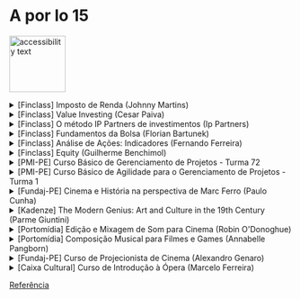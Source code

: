# A por lo 15 #
<!-- ![Group 365 (1)](https://user-images.githubusercontent.com/37581896/79034696-a27e9a80-7b8e-11ea-891f-87697b682878.png) -->
<!-- ![alt text](https://user-images.githubusercontent.com/37581896/179653230-bba96207-1106-4de1-b547-0161473db287.png) -->
<p>
  <img src="https://user-images.githubusercontent.com/37581896/179653230-bba96207-1106-4de1-b547-0161473db287.png" width="100" alt="accessibility text">
</p>

 
<!-- ![b7f2ce7adbce11df610e6b67a4e9dc48-sticker](https://user-images.githubusercontent.com/37581896/179653230-bba96207-1106-4de1-b547-0161473db287.png) -->

<details>
           <summary>[Finclass] Imposto de Renda (Johnny Martins)</summary>
           <p></p>
           <p>&nbsp;&nbsp;&nbsp;&nbsp;&nbsp;&nbsp;🏁 Conclusão: 24/06/2022</p>
           <p>&nbsp;&nbsp;&nbsp;&nbsp;&nbsp;&nbsp;⌛ Dedicação: 1h 09m</p>
           <p>&nbsp;&nbsp;&nbsp;&nbsp;&nbsp;&nbsp;📝 Certificado: A Finclass não emite certificados</p>
           <p></p>
         </details>

<details>
           <summary>[Finclass] Value Investing (Cesar Paiva)</summary>
           <p></p>
           <p>&nbsp;&nbsp;&nbsp;&nbsp;&nbsp;&nbsp;🏁 Conclusão: 07/05/2022</p>
           <p>&nbsp;&nbsp;&nbsp;&nbsp;&nbsp;&nbsp;⌛ Dedicação: 3h 59m</p>
           <p>&nbsp;&nbsp;&nbsp;&nbsp;&nbsp;&nbsp;📝 Certificado: A Finclass não emite certificados</p>
         </details>

<details>
           <summary>[Finclass] O método IP Partners de investimentos (Ip Partners)</summary>
           <p></p>
           <p>&nbsp;&nbsp;&nbsp;&nbsp;&nbsp;&nbsp;🏁 Conclusão: 06/05/2022</p>
           <p>&nbsp;&nbsp;&nbsp;&nbsp;&nbsp;&nbsp;⌛ Dedicação: 3h 50m</p>
           <p>&nbsp;&nbsp;&nbsp;&nbsp;&nbsp;&nbsp;📝 Certificado: A Finclass não emite certificados</p>
         </details>

<details>
           <summary>[Finclass] Fundamentos da Bolsa (Florian Bartunek)</summary>
           <p></p>
           <p>&nbsp;&nbsp;&nbsp;&nbsp;&nbsp;&nbsp;🏁 Conclusão: 03/05/2022</p>
           <p>&nbsp;&nbsp;&nbsp;&nbsp;&nbsp;&nbsp;⌛ Dedicação: 7h 22m</p>
           <p>&nbsp;&nbsp;&nbsp;&nbsp;&nbsp;&nbsp;📝 Certificado: A Finclass não emite certificados</p>
         </details>

<details>
           <summary>[Finclass] Análise de Ações: Indicadores (Fernando Ferreira)</summary>
           <p></p>
           <p>&nbsp;&nbsp;&nbsp;&nbsp;&nbsp;&nbsp;🏁 Conclusão: 30/04/2022</p>
           <p>&nbsp;&nbsp;&nbsp;&nbsp;&nbsp;&nbsp;⌛ Dedicação: 6h 54m</p>
           <p>&nbsp;&nbsp;&nbsp;&nbsp;&nbsp;&nbsp;📝 Certificado: A Finclass não emite certificados</p>
         </details>

<details>
           <summary>[Finclass] Equity (Guilherme Benchimol)</summary>
           <p></p>
           <p>&nbsp;&nbsp;&nbsp;&nbsp;&nbsp;&nbsp;🏁 Conclusão: 23/04/2022</p>
           <p>&nbsp;&nbsp;&nbsp;&nbsp;&nbsp;&nbsp;⌛ Dedicação: 3h 15m</p>
           <p>&nbsp;&nbsp;&nbsp;&nbsp;&nbsp;&nbsp;📝 Certificado: A Finclass não emite certificados</p>
         </details>

<details>
           <summary>[PMI-PE] Curso Básico de Gerenciamento de Projetos - Turma 72</summary>
           <p></p>
           <p>&nbsp;&nbsp;&nbsp;&nbsp;&nbsp;&nbsp;🏁 Conclusão: 30/05/2019</p>
           <p>&nbsp;&nbsp;&nbsp;&nbsp;&nbsp;&nbsp;⌛ Dedicação: 21h 7m</p>
           <p>&nbsp;&nbsp;&nbsp;&nbsp;&nbsp;&nbsp;📝 Certificado: Em breve</p>
         </details>

<details>
           <summary>[PMI-PE] Curso Básico de Agilidade para o Gerenciamento de Projetos - Turma 1</summary>
           <p></p>
           <p>&nbsp;&nbsp;&nbsp;&nbsp;&nbsp;&nbsp;🏁 Conclusão: 23/02/2019</p>
           <p>&nbsp;&nbsp;&nbsp;&nbsp;&nbsp;&nbsp;⌛ Dedicação: 13h 20m</p>
           <p>&nbsp;&nbsp;&nbsp;&nbsp;&nbsp;&nbsp;📝 Certificado: Em breve</p>
         </details>

<details>
           <summary>[Fundaj-PE] Cinema e História na perspectiva de Marc Ferro (Paulo Cunha)</summary>
           <p></p>
           <p>&nbsp;&nbsp;&nbsp;&nbsp;&nbsp;&nbsp;🏁 Conclusão: 14/11/2018</p>
           <p>&nbsp;&nbsp;&nbsp;&nbsp;&nbsp;&nbsp;⌛ Dedicação: 5h 15m</p>
           <p>&nbsp;&nbsp;&nbsp;&nbsp;&nbsp;&nbsp;📝 Certificado: Em breve</p>
         </details>
                  
<details>
           <summary>[Kadenze] The Modern Genius: Art and Culture in the 19th Century (Parme Giuntini)</summary>
           <p></p>
           <p>&nbsp;&nbsp;&nbsp;&nbsp;&nbsp;&nbsp;🏁 Conclusão: 20/05/2018</p>
           <p>&nbsp;&nbsp;&nbsp;&nbsp;&nbsp;&nbsp;⌛ Dedicação: 5h 55m</p>
           <p>&nbsp;&nbsp;&nbsp;&nbsp;&nbsp;&nbsp;📝 Certificado: Eu fiz a participação gratuita, que não dá direito a certificado</p>
         </details>
                  
<details>
           <summary>[Portomídia] Edição e Mixagem de Som para Cinema (Robin O'Donoghue)</summary>
           <p></p>
           <p>&nbsp;&nbsp;&nbsp;&nbsp;&nbsp;&nbsp;🏁 Conclusão: Não registrada, mas entre 9 e 13 de março de 2015</p>
           <p>&nbsp;&nbsp;&nbsp;&nbsp;&nbsp;&nbsp;⌛ Dedicação: Não registrada, mas a carga horária era de 14h</p>
           <p>&nbsp;&nbsp;&nbsp;&nbsp;&nbsp;&nbsp;📝 Certificado: Em breve</p>
           <p>&nbsp;&nbsp;&nbsp;&nbsp;&nbsp;&nbsp;🔗 Referência: https://portodigital.org/118/2440-confira-video-da-semana-criativa-britanica</p>
         </details>

<details>
           <summary>[Portomídia] Composição Musical para Filmes e Games (Annabelle Pangborn)</summary>
           <p></p>
           <p>&nbsp;&nbsp;&nbsp;&nbsp;&nbsp;&nbsp;🏁 Conclusão: Não registrada, mas entre 9 e 13 de março de 2015</p>
           <p>&nbsp;&nbsp;&nbsp;&nbsp;&nbsp;&nbsp;⌛ Dedicação: Não registrada, mas a carga horária era de 14h</p>
           <p>&nbsp;&nbsp;&nbsp;&nbsp;&nbsp;&nbsp;📝 Certificado: Em breve</p>
           <p>&nbsp;&nbsp;&nbsp;&nbsp;&nbsp;&nbsp;🔗 Referência: https://portodigital.org/118/2440-confira-video-da-semana-criativa-britanica</p>
         </details>

<details>
           <summary>[Fundaj-PE] Curso de Projecionista de Cinema (Alexandro Genaro)</summary>
           <p></p>
           <p>&nbsp;&nbsp;&nbsp;&nbsp;&nbsp;&nbsp;🏁 Conclusão: 19/12/2014</p>
           <p>&nbsp;&nbsp;&nbsp;&nbsp;&nbsp;&nbsp;⌛ Dedicação: Não registrada, mas a carga horária era de 40h</p>
           <p>&nbsp;&nbsp;&nbsp;&nbsp;&nbsp;&nbsp;📝 Certificado: Em breve</p>
         </details>

<details>
           <summary>[Caixa Cultural] Curso de Introdução à Ópera (Marcelo Ferreira)</summary>
           <p></p>
           <p>&nbsp;&nbsp;&nbsp;&nbsp;&nbsp;&nbsp;🏁 Conclusão: 29/08/2014</p>
           <p>&nbsp;&nbsp;&nbsp;&nbsp;&nbsp;&nbsp;⌛ Dedicação: Não registrada, mas a carga horária era de 20h</p>
           <p>&nbsp;&nbsp;&nbsp;&nbsp;&nbsp;&nbsp;📝 Certificado: Em breve</p>
           <p>&nbsp;&nbsp;&nbsp;&nbsp;&nbsp;&nbsp;🔗 Referência: https://www.facebook.com/introducaoaopera/</p>
         </details>

[Referência](https://github.com/tchapi/markdown-cheatsheet/blob/master/README.md)
